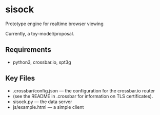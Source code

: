 # sisock
Prototype engine for realtime browser viewing

Currently, a toy-model/proposal.

## Requirements
* python3, crossbar.io, spt3g

## Key Files
* .crossbar/config.json &mdash; the configuration for the crossbar.io router
* (see the README in .crossbar for information on TLS certificates).
* sisock.py &mdash; the data server
* js/example.html &mdash; a simple client
